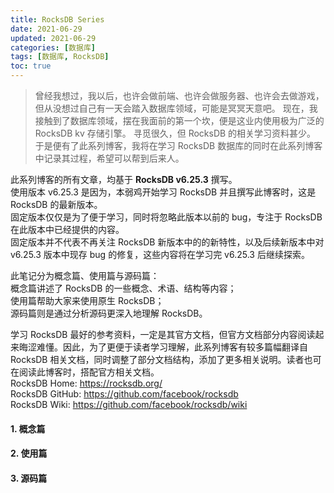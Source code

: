 ```yaml
---
title: RocksDB Series
date: 2021-06-29
updated: 2021-06-29
categories: [数据库]
tags: [数据库, RocksDB]
toc: true
---
```




>曾经我想过，我以后，也许会做前端、也许会做服务器、也许会去做游戏，
>但从没想过自己有一天会踏入数据库领域，可能是冥冥天意吧。
>现在，我接触到了数据库领域，摆在我面前的第一个坎，便是这业内使用极为广泛的 RocksDB kv 存储引擎。
>寻觅很久，但 RocksDB 的相关学习资料甚少。
>于是便有了此系列博客，我将在学习 RocksDB 数据库的同时在此系列博客中记录其过程，希望可以帮到后来人。

此系列博客的所有文章，均基于 **RocksDB v6.25.3** 撰写。  
使用版本 v6.25.3 是因为，本弱鸡开始学习 RocksDB 并且撰写此博客时，这是 RocksDB 的最新版本。  
固定版本仅仅是为了便于学习，同时将忽略此版本以前的 bug，专注于 RocksDB 在此版本中已经提供的内容。  
固定版本并不代表不再关注 RocksDB 新版本中的的新特性，以及后续新版本中对 v6.25.3 版本中现存 bug 的修复，这些内容将在学习完 v6.25.3 后继续探索。

<!--more-->

此笔记分为概念篇、使用篇与源码篇：  
概念篇讲述了 RocksDB 的一些概念、术语、结构等内容；  
使用篇帮助大家来使用原生 RocksDB；  
源码篇则是通过分析源码更深入地理解 RocksDB。

学习 RocksDB 最好的参考资料，一定是其官方文档，但官方文档部分内容阅读起来晦涩难懂。因此，为了更便于读者学习理解，此系列博客有较多篇幅翻译自 RocksDB 相关文档，同时调整了部分文档结构，添加了更多相关说明。读者也可在阅读此博客时，搭配官方相关文档。  
RocksDB Home: https://rocksdb.org/  
RocksDB GitHub: https://github.com/facebook/rocksdb  
RocksDB Wiki: https://github.com/facebook/rocksdb/wiki

#### 1. 概念篇

#### 2. 使用篇
#### 3. 源码篇

